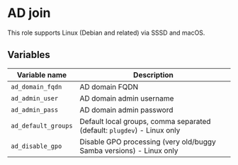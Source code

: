 # AD join

This role supports Linux (Debian and related) via SSSD and macOS.

## Variables

| Variable name | Description |
| ----- | ----- |
| `ad_domain_fqdn` | AD domain FQDN |
| `ad_admin_user` | AD domain admin username |
| `ad_admin_pass` | AD domain admin password |
| `ad_default_groups` | Default local groups, comma separated (default: `plugdev`) - Linux only |
| `ad_disable_gpo` | Disable GPO processing (very old/buggy Samba versions) - Linux only |
